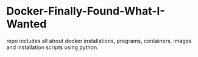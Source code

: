# Docker-Finally-Found-What-I-Wanted
repo includes all about docker installations, programs, containers, images and installation scripts using python.
